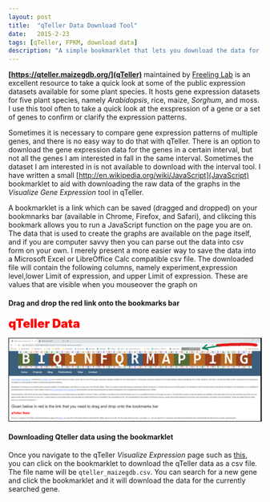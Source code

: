 ```yaml
---
layout: post
title:  "qTeller Data Download Tool"
date:   2015-2-23
tags: [qTeller, FPKM, download data]
description: "A simple bookmarklet that lets you download the data for qTeller exoression graph"
---
```


<script src="/assets/scripts/qteller.js"></script> 

**[https://qteller.maizegdb.org/](qTeller)** maintained by <a href="http://nature.berkeley.edu/freelinglab/" title="Freeling Lab" target="">Freeling Lab</a> is an excellent resource to take a quick look at some of the public expression datasets available for some plant species. It hosts gene expression datasets for five plant species, namely *Arabidopsis*, rice, maize, <i>Sorghum</i>, and moss. I use this tool often to take a quick look at the exspression of a gene or a set of genes to confirm or clarify the expression patterns.


Sometimes it is necessary to compare gene expression patterns of multiple genes, and there is no easy way to do that with qTeller. There is an option to download the gene expression data for the genes in a certain interval, but not all the genes I am interested in fall in the same interval. Sometimes the dataset I am interested in is not available to download with the interval tool. I have written a small [http://en.wikipedia.org/wiki/JavaScript](JavaScript) bookmarklet to aid with downloading the raw data of the graphs in the *Visualize Gene Expression* tool in qTeller.

A bookmarklet is a link which can be saved (dragged and dropped) on your bookmnarks bar (available in Chrome, Firefox, and Safari), and clikcing this bookmark allows you to run a JavaScript function on the page you are on. The data that is used to create the graphs are available on the page itself, and if you are computer savvy then you can parse out the data into csv form on your own. I merely present a more easier way to save the data into a Microsoft Excel or LibreOffice Calc compatible csv file. The downloaded file will contain the following columns, namely experiment,expression level,lower Limit of expression, and upper Limit of expression. These are values that are visible when you mouseover the graph on

#### Drag and drop the red link onto the bookmarks bar

<a href="javascript: var x = document.getElementsByName('points');var x_list = x[0].areas;var outList = [];for (var i = 0; i < x_list.length; i++) { var inStr = x_list[i].onmouseover.toString().split('\n');    var out1 = inStr[1].replace(/.*\('|[');]/gi, '');    var tmp = out1.split(',');    outList.push(tmp);} var data = 'Experiment,Paper,Tissue Prep,Expression,Lower Limit,Upper Limit\n';outList.forEach(function (infoArray, index) { dataString = infoArray.join(',');    data += index < outList.length ? dataString + '\n' : dataString;}); var pom = document.createElement('a');var csvContent = data;var blob = new Blob([csvContent], { type: 'text/csv;charset=utf-8;' });var url = URL.createObjectURL(blob);pom.href = url;var y = document.getElementById('datacontainer');var file_title = String(document.title).toLowerCase();file_title += '.csv';file_title = file_title.replace(' ', '_');console.log(file_title);pom.setAttribute('download', file_title);document.body.appendChild(pom);pom.click();document.body.removeChild(pom);console.log(file_title);" title="Drag this onto your bookmarks toolbar to save the bookmarklet" style="padding:0; margin:0;font-size:24px;color:#FF0000;font-weight:1000;text-decoration:none;">qTeller Data</a>

<img style="border:thin solid; width:800px;" src="/assets/imgs/bookmarklet.png" title="A screen capture to showing dragging and dropping the bookmarklet onto chrome"/>

#### Downloading Qteller data using the bookmarklet

Once you navigate to the qTeller *Visualize Expression* page such as [this](https://qteller.maizegdb.org/bar_chart_B73v4.php?name=Zm00001d000002&info=), you can click on the bookmarklet to download the qTeller data as a csv file. The file name will be `qteller_maizegdb.csv`. You can search for a new gene and click the bookmarklet and it will download the data for the currently searched gene.




